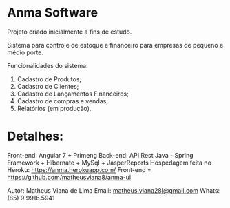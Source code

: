 # Anma Software

Projeto criado inicialmente a fins de estudo.

Sistema para controle de estoque e financeiro para empresas de pequeno e médio porte.

Funcionalidades do sistema:
1. Cadastro de Produtos;
2. Cadastro de Clientes;
3. Cadastro de Lançamentos Financeiros;
4. Cadastro de compras e vendas;
5. Relatórios (em produção).


# Detalhes:
Front-end: Angular 7 + Primeng
Back-end: API Rest Java - Spring Framework + Hibernate + MySql + JasperReports
Hospedagem feita no Heroku: https://anma.herokuapp.com/
Front-end = https://github.com/matheusviana8/anma-ui


Autor: Matheus Viana de Lima
Email: matheus.viana28l@gmail.com
Whats: (85) 9 9916.5941
